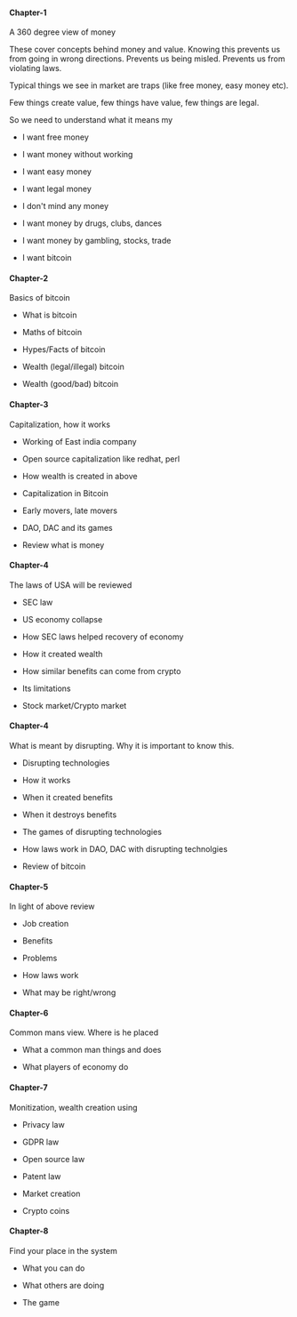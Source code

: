 
#### Chapter-1

A 360 degree view of money

These cover concepts behind money and value. Knowing this prevents us from going in wrong directions. Prevents us being misled. Prevents us from violating laws.

Typical things we see in market are traps (like free money, easy money etc).

Few things create value, few things have value, few things are legal.

So we need to understand what it means my

- I want free money

- I want money without working

- I want easy money

- I want legal money

- I don't mind any money

- I want money by drugs, clubs, dances

- I want money by gambling, stocks, trade

- I want bitcoin

#### Chapter-2

Basics of bitcoin

- What is bitcoin

- Maths of bitcoin

- Hypes/Facts of bitcoin

- Wealth (legal/illegal) bitcoin

- Wealth (good/bad) bitcoin

#### Chapter-3 

Capitalization, how it works

- Working of East india company

- Open source capitalization like redhat, perl

- How wealth is created in above

- Capitalization in Bitcoin

- Early movers, late movers

- DAO, DAC and its games

- Review what is money


#### Chapter-4

The laws of USA will be reviewed

- SEC law

- US economy collapse

- How SEC laws helped recovery of economy

- How it created wealth

- How similar benefits can come from crypto

- Its limitations

- Stock market/Crypto market

#### Chapter-4

What is meant by disrupting. Why it is important to know this.

- Disrupting technologies

- How it works

- When it created benefits

- When it destroys benefits

- The games of disrupting technologies

- How laws work in DAO, DAC with disrupting technolgies

- Review of bitcoin

#### Chapter-5

In light of above review 

- Job creation

- Benefits

- Problems

- How laws work

- What may be right/wrong

#### Chapter-6

Common mans view. Where is he placed

- What a common man things and does

- What players of economy do

#### Chapter-7

Monitization, wealth creation using 

- Privacy law

- GDPR law

- Open source law

- Patent law

- Market creation 

- Crypto coins

#### Chapter-8

Find your place in the system

- What you can do

- What others are doing

- The game


